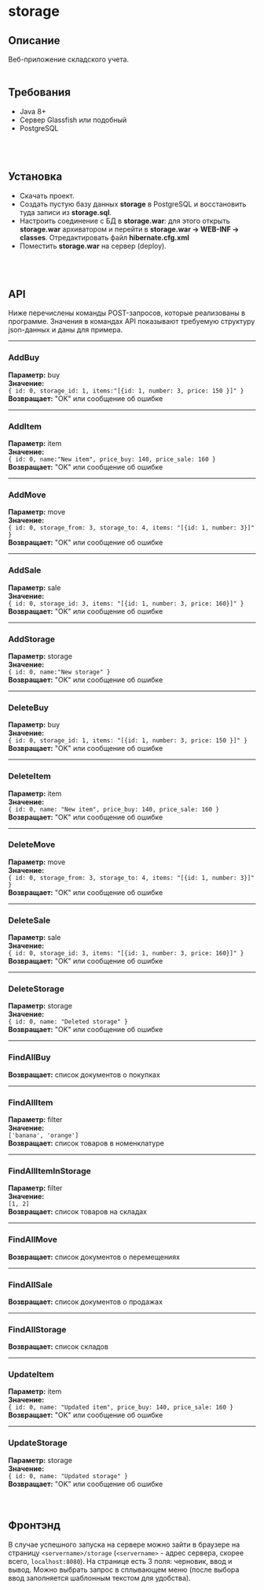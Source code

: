 # storage

## Описание
Веб-приложение складского учета.
<br>
<br>

## Требования
* Java 8+
* Сервер Glassfish или подобный
* PostgreSQL
<br>
<br>

## Установка
* Скачать проект.
* Создать пустую базу данных __storage__ в PostgreSQL и восстановить туда записи из __storage.sql__.
* Настроить соединение с БД в __storage.war__: для этого открыть __storage.war__ архиватором и перейти в __storage.war -> WEB-INF -> classes__. Отредактировать файл __hibernate.cfg.xml__
* Поместить __storage.war__ на сервер (deploy).
<br>
<br>

## API
Ниже перечислены команды POST-запросов, которые реализованы в программе.
Значения в командах API показывают требуемую структуру json-данных и даны для примера.

***
### AddBuy
__Параметр:__ buy <br>
__Значение:__ <br>
`{
	id: 0,
	storage_id: 1,
	items:"[{id: 1, number: 3, price: 150 }]"
}`<br>
__Возвращает:__ "OK" или сообщение об ошибке <br>

***
### AddItem
__Параметр:__ item <br>
__Значение:__ <br>
`{
	id: 0,
	name:"New item",
	price_buy: 140,
	price_sale: 160
}`<br>
__Возвращает:__ "OK" или сообщение об ошибке <br>

***
### AddMove
__Параметр:__ move <br>
__Значение:__ <br>
`{
	id: 0,
	storage_from: 3,
	storage_to: 4,
	items: "[{id: 1, number: 3}]"
}`<br>
__Возвращает:__ "OK" или сообщение об ошибке <br>

***
### AddSale
__Параметр:__ sale <br>
__Значение:__ <br>
`{
	id: 0,
	storage_id: 3,
	items: "[{id: 1, number: 3, price: 160}]"
}`<br>
__Возвращает:__ "OK" или сообщение об ошибке <br>

***
### AddStorage
__Параметр:__ storage <br>
__Значение:__ <br>
`{
	id: 0,
	name:"New storage"
}`<br>
__Возвращает:__ "OK" или сообщение об ошибке <br>

***
### DeleteBuy
__Параметр:__ buy <br>
__Значение:__ <br>
`{
	id: 0,
	storage_id: 1,
	items: "[{id: 1, number: 3, price: 150 }]"
}`<br>
__Возвращает:__ "OK" или сообщение об ошибке <br>

***
### DeleteItem
__Параметр:__ item <br>
__Значение:__ <br>
`{
	id: 0,
	name: "New item",
	price_buy: 140,
	price_sale: 160
}`<br>
__Возвращает:__ "OK" или сообщение об ошибке <br>

***
### DeleteMove
__Параметр:__ move <br>
__Значение:__ <br>
`{
	id: 0,
	storage_from: 3,
	storage_to: 4,
	items: "[{id: 1, number: 3}]"
}`<br>
__Возвращает:__ "OK" или сообщение об ошибке <br>

***
### DeleteSale
__Параметр:__ sale <br>
__Значение:__ <br>
`{
	id: 0,
	storage_id: 3,
	items: "[{id: 1, number: 3, price: 160}]"
}`<br>
__Возвращает:__ "OK" или сообщение об ошибке <br>

***
### DeleteStorage
__Параметр:__ storage <br>
__Значение:__ <br>
`{
	id: 0,
	name: "Deleted storage"
}`<br>
__Возвращает:__ "OK" или сообщение об ошибке <br>

***
### FindAllBuy
__Возвращает:__ список документов о покупках <br>

***
### FindAllItem
__Параметр:__ filter <br>
__Значение:__ <br>
`['banana', 'orange']` <br>
__Возвращает:__ список товаров в номенклатуре <br>

***
### FindAllItemInStorage
__Параметр:__ filter <br>
__Значение:__ <br>
`[1, 2]` <br>
__Возвращает:__ список товаров на складах <br>

***
### FindAllMove
__Возвращает:__ список документов о перемещениях <br>

***
### FindAllSale
__Возвращает:__ список документов о продажах <br>

***
### FindAllStorage
__Возвращает:__ список складов <br>

***
### UpdateItem
__Параметр:__ item <br>
__Значение:__ <br>
`{
	id: 0,
	name: "Updated item",
	price_buy: 140,
	price_sale: 160
}`<br>
__Возвращает:__ "OK" или сообщение об ошибке <br>

***
### UpdateStorage
__Параметр:__ storage <br>
__Значение:__ <br>
`{
	id: 0,
	name: "Updated storage"
}`<br>
__Возвращает:__ "OK" или сообщение об ошибке <br>
<br>
<br>

## Фронтэнд
В случае успешного запуска на сервере можно зайти в браузере на страницу `<servername>/storage` (`<servername>` - адрес сервера, скорее всего, `localhost:8080`).
На странице есть 3 поля: черновик, ввод и вывод. Можно выбрать запрос в сплывающем меню (после выбора ввод заполняется шаблонным текстом для удобства).
